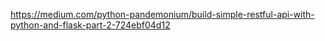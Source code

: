 https://medium.com/python-pandemonium/build-simple-restful-api-with-python-and-flask-part-2-724ebf04d12
